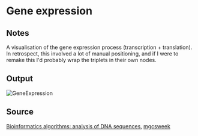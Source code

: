 # Gene expression

## Notes

A visualisation of the gene expression process (transcription + translation). In retrospect, this involved a lot of manual positioning, and if I were to remake this I'd probably wrap the triplets in their own nodes.

## Output

![GeneExpression](https://www.dropbox.com/s/gyk749hdiuhtjrc/gene_expression.png?raw=1)

## Source

[Bioinformatics algorithms: analysis of DNA sequences](http://www.csnedelja.mg.edu.rs/static/resources/v1.0/bioinformatics.pdf), [mgcsweek](http://www.csnedelja.mg.edu.rs)
